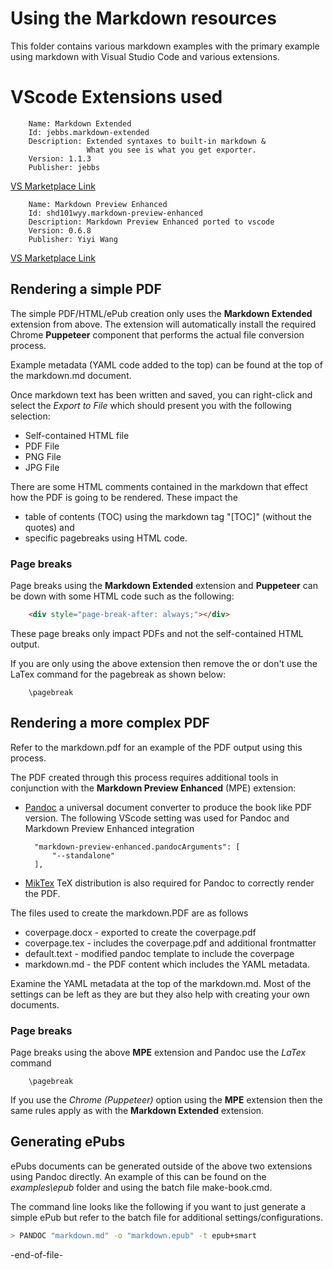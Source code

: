 # Using the Markdown resources

This folder contains various markdown examples with the primary example using markdown with Visual Studio Code and various extensions.

# VScode Extensions used
    
``` text
    Name: Markdown Extended
    Id: jebbs.markdown-extended
    Description: Extended syntaxes to built-in markdown & 
                 What you see is what you get exporter.
    Version: 1.1.3
    Publisher: jebbs
```    
[VS Marketplace Link](https://marketplace.visualstudio.com/items?itemName=jebbs.markdown-extended)

``` text
    Name: Markdown Preview Enhanced
    Id: shd101wyy.markdown-preview-enhanced
    Description: Markdown Preview Enhanced ported to vscode
    Version: 0.6.8
    Publisher: Yiyi Wang
```

[VS Marketplace Link](https://marketplace.visualstudio.com/items?itemName=shd101wyy.markdown-preview-enhanced)

## Rendering a simple PDF

The simple PDF/HTML/ePub creation only uses the **Markdown Extended** extension from above. The extension will automatically install the required Chrome **Puppeteer** component that performs the actual file conversion process.

Example metadata (YAML code added to the top) can be found at the top of the markdown.md document.

Once markdown text has been written and saved, you can right-click and select the *Export to File* which should present you with the following selection:

- Self-contained HTML file
- PDF File
- PNG File
- JPG File


There are some HTML comments contained in the markdown that effect how the PDF is going to be rendered. These impact the

- table of contents (TOC) using the markdown tag "[TOC]" (without the quotes) and
- specific pagebreaks using HTML code.

### Page breaks

Page breaks using the **Markdown Extended** extension and **Puppeteer** can be down with some HTML code such as the following:

``` HTML
    <div style="page-break-after: always;"></div>
```

These page breaks only impact PDFs and not the self-contained HTML output.

If you are only using the above extension then remove the or don't use the LaTex command for the pagebreak as shown below:

```Tex
    \pagebreak
```

## Rendering a more complex PDF

Refer to the markdown.pdf for an example of the PDF output using this process.

The PDF created through this process requires additional tools in conjunction with the **Markdown Preview Enhanced** (MPE) extension:

- [Pandoc](https://pandoc.org/) a universal document converter to produce the book like PDF version.
    The following VScode setting was used for Pandoc and Markdown Preview Enhanced integration
    
        "markdown-preview-enhanced.pandocArguments": [
            "--standalone"
        ],

- [MikTex](https://miktex.org/) TeX distribution is also required for Pandoc to correctly render the PDF.

The files used to create the markdown.PDF are as follows

- coverpage.docx - exported to create the coverpage.pdf
- coverpage.tex - includes the coverpage.pdf and additional frontmatter
- default.text - modified pandoc template to include the coverpage
- markdown.md - the PDF content which includes the YAML metadata.

Examine the YAML metadata at the top of the markdown.md. Most of the settings can be left as they are but they also help with creating your own documents.

### Page breaks

Page breaks using the above **MPE** extension and Pandoc use the *LaTex* command

```Tex
    \pagebreak
```

If you use the *Chrome (Puppeteer)* option using the **MPE** extension then the same rules apply as with the **Markdown Extended** extension.

## Generating ePubs

ePubs documents can be generated outside of the above two extensions using Pandoc directly. An example of this can be found on the *examples\epub* folder and using the batch file make-book.cmd.

The command line looks like the following if you want to just generate a simple ePub but refer to the batch file for additional settings/configurations.

```sh
> PANDOC "markdown.md" -o "markdown.epub" -t epub+smart 
```

-end-of-file-